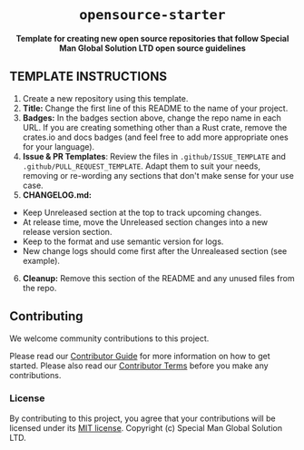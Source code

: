 <div align="center">

<!--- FIXME: chnage below to name of your project! --->

# `opensource-starter`

<!--- FIXME: Write short catchy description/tagline of project --->

**Template for creating new open source repositories that follow Special Man Global Solution LTD open source guidelines**

</div>

## TEMPLATE INSTRUCTIONS

1. Create a new repository using this template.
2. **Title:** Change the first line of this README to the name of your project.
3. **Badges:** In the badges section above, change the repo name in each URL. If you are creating something other than a Rust crate, remove the crates.io and docs badges (and feel free to add more appropriate ones for your language).
4. **Issue & PR Templates**: Review the files in `.github/ISSUE_TEMPLATE` and `.github/PULL_REQUEST_TEMPLATE`. Adapt them
   to suit your needs, removing or re-wording any sections that don't make sense for your use case.
5. **CHANGELOG.md:**

- Keep Unreleased section at the top to track upcoming changes.
- At release time, move the Unreleased section changes into a new release version section.
- Keep to the format and use semantic version for logs.
- New change logs should come first after the Unrealeased section (see example).

6. **Cleanup:** Remove this section of the README and any unused files from the repo.

## Contributing

We welcome community contributions to this project.

Please read our [Contributor Guide](CONTRIBUTING.md) for more information on how to get started.
Please also read our [Contributor Terms](CONTRIBUTING.md#contributor-terms) before you make any contributions.

### License

By contributing to this project, you agree that your contributions will be licensed under its [MIT license](/LICENSE).
Copyright (c) Special Man Global Solution LTD.
